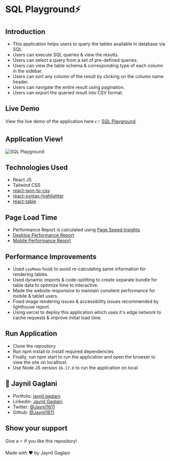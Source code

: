 # SQL Playground⚡

## Introduction
- This application helps users to query the tables available in database via SQL.
- Users can execute SQL queries & view the results. 
- Users can select a query from a set of pre-defined queries.
- Users can view the table schema & corresponding type of each column in the sidebar.
- Users can sort any column of the result by clicking on the column name header.
- Users can navigate the entire result using pagination.
- Users can export the queried result into CSV format.

## Live Demo
View the live demo of the application here 👉 [SQL Playground](http://sql-payground.vercel.app/).


## Application View!

![SQL Playground](https://user-images.githubusercontent.com/48921037/192089148-acc5b26e-35ec-46af-83ee-77d5017ed663.png)

## Technologies Used
- React JS
- Tailwind CSS
- [react-json-to-csv](https://www.npmjs.com/package/react-json-to-csv)
- [react-syntax-highlighter](https://www.npmjs.com/package/react-syntax-highlighter)
- [react-table](https://www.npmjs.com/package/react-table)

## Page Load Time
- Performance Report is calculated using [Page Speed Insights](https://pagespeed.web.dev/)
- [Desktop Performance Report](https://pagespeed.web.dev/analysis/http-sql-payground-vercel-app/vuhnq6bik4?form_factor=desktop)
- [Mobile Performance Report](https://pagespeed.web.dev/analysis/http-sql-payground-vercel-app/vuhnq6bik4?form_factor=mobile)

## Performance Improvements
- Used `useMemo` hook to avoid re-calculating same information for rendering tables.
- Used dynamic imports & code-splitting to create separate bundle for table data to optimize time to interactive.
- Made the website responsive to maintain consitent performance for mobile & tablet users.
- Fixed image rendering issues & accessibility issues recommended by lighthouse report.
- Using vercel to deploy this application which uses it's edge network to cache requests & improve initial load time.

## Run Application
- Clone the repository
- Run npm install to install required dependencies
- Finally, run npm start to run the application and open the browser to view the site on localhost.
- Use Node JS version `16.17.0` to run the application on local

## 👤 **Jaynil Gaglani**
- Portfolio: [jaynil.gaglani](https://bit.ly/jaynil-profile)
- Linkedin: [Jaynil Gaglani](https://www.linkedin.com/in/jaynilgaglani/)
- Twitter: [@Jaynil1611](https://twitter.com/Jaynil_Gaglani)
- Github: [@Jaynil1611](https://github.com/Jaynil1611)

## Show your support
Give a ⭐️ if you like this repository!

Made with ❤️ by Jaynil Gaglani
